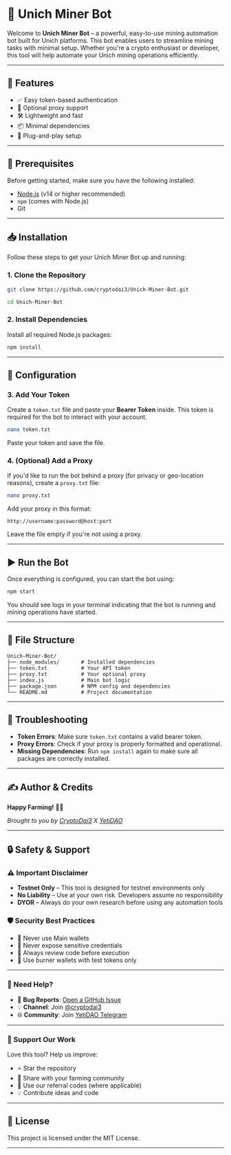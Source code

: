 # 🤖 Unich Miner Bot

Welcome to **Unich Miner Bot** – a powerful, easy-to-use mining automation bot built for Unich platforms. This bot enables users to streamline mining tasks with minimal setup. Whether you're a crypto enthusiast or developer, this tool will help automate your Unich mining operations efficiently.

---

## 🚀 Features

- ✅ Easy token-based authentication
- 🔐 Optional proxy support
- 🛠 Lightweight and fast
- 📦 Minimal dependencies
- 🧩 Plug-and-play setup

---

## 🧰 Prerequisites

Before getting started, make sure you have the following installed:

- [Node.js](https://nodejs.org/) (v14 or higher recommended)
- `npm` (comes with Node.js)
- Git

---

## 📥 Installation

Follow these steps to get your Unich Miner Bot up and running:

### 1. Clone the Repository

```bash
git clone https://github.com/cryptodai3/Unich-Miner-Bot.git  
````
```bash
cd Unich-Miner-Bot
````

### 2. Install Dependencies

Install all required Node.js packages:

```bash
npm install
```

---

## 🔑 Configuration

### 3. Add Your Token

Create a `token.txt` file and paste your **Bearer Token** inside. This token is required for the bot to interact with your account.

```bash
nano token.txt
```

Paste your token and save the file.

### 4. (Optional) Add a Proxy

If you'd like to run the bot behind a proxy (for privacy or geo-location reasons), create a `proxy.txt` file:

```bash
nano proxy.txt
```

Add your proxy in this format:

```
http://username:password@host:port
```

Leave the file empty if you're not using a proxy.

---

## ▶️ Run the Bot

Once everything is configured, you can start the bot using:

```bash
npm start
```

You should see logs in your terminal indicating that the bot is running and mining operations have started.

---

## 📄 File Structure

```
Unich-Miner-Bot/
├── node_modules/       # Installed dependencies
├── token.txt           # Your API token
├── proxy.txt           # Your optional proxy
├── index.js            # Main bot logic
├── package.json        # NPM config and dependencies
└── README.md           # Project documentation
```

---

## 💬 Troubleshooting

* **Token Errors**: Make sure `token.txt` contains a valid bearer token.
* **Proxy Errors**: Check if your proxy is properly formatted and operational.
* **Missing Dependencies**: Run `npm install` again to make sure all packages are correctly installed.

---

## ✍️ Author & Credits

**Happy Farming!** 🚀🌾

*Brought to you by [CryptoDai3](https://t.me/cryptodai3) X [YetiDAO](https://t.me/YetiDAO)*

---

## 🔒 Safety & Support

### ⚠️ Important Disclaimer

* **Testnet Only** – This tool is designed for testnet environments only
* **No Liability** – Use at your own risk. Developers assume no responsibility
* **DYOR** – Always do your own research before using any automation tools

### 🛡️ Security Best Practices

* 🔐 Never use Main wallets
* 🚫 Never expose sensitive credentials
* 📜 Always review code before execution
* 💸 Use burner wallets with test tokens only

---

### 💬 Need Help?

* 🐛 **Bug Reports**: [Open a GitHub Issue](https://github.com/cryptodai3/Unich-Miner-Bot/issues)
* 💡 **Channel**: Join [@cryptodai3](https://t.me/cryptodai3)
* 🌐 **Community**: Join [YetiDAO Telegram](https://t.me/YetiDAO)

---

### 🙌 Support Our Work

Love this tool? Help us improve:

* ⭐ Star the repository
* 🔗 Share with your farming community
* 💎 Use our referral codes (where applicable)
* 💡 Contribute ideas and code

---

## 📝 License

This project is licensed under the MIT License.

---
